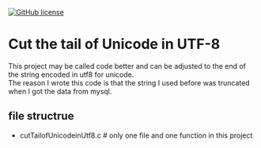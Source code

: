[![GitHub license](https://img.shields.io/github/license/wingpuiLaw/adjust_utf8_string.svg)](https://github.com/wingpuiLaw/adjust_utf8_string/blob/master/LICENSE)

# Cut the tail of Unicode in UTF-8
This project may be called code better and can be adjusted to the end of the string encoded in utf8 for unicode.   
The reason I wrote this code is that the string I used before was truncated when I got the data from mysql.

## file structrue
- cutTailofUnicodeinUtf8.c     # only one file and one function in this project
